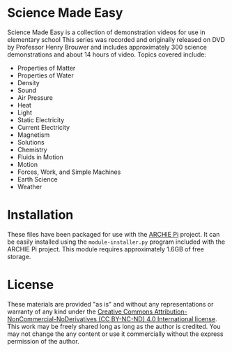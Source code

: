 # Science Made Easy
Science Made Easy is a collection of demonstration videos for use in elementary school
This series was recorded and originally released on DVD by Professor Henry Brouwer and includes approximately 300 science demonstrations and about 14 hours of video. Topics covered include:
* Properties of Matter
* Properties of Water
* Density
* Sound
* Air Pressure
* Heat
* Light
* Static Electricity
* Current Electricity
* Magnetism
* Solutions
* Chemistry
* Fluids in Motion
* Motion
* Forces, Work, and Simple Machines
* Earth Science
* Weather

# Installation
These files have been packaged for use with the [ARCHIE Pi](https://github.com/dschuurman/archie-pi) project. It can be easily installed using the `module-installer.py` program included with the ARCHIE Pi project.
This module requires approximately 1.6GB of free storage.

# License
These materials are provided "as is" and without any representations or warranty of any kind under the
[Creative Commons Attribution-NonCommercial-NoDerivatives (CC BY-NC-ND) 4.0 International license](https://creativecommons.org/licenses/by-nc-nd/4.0/).
This work may be freely shared long as long as the author is credited. You may not change the any content or use it commercially without the express permission of the author.
